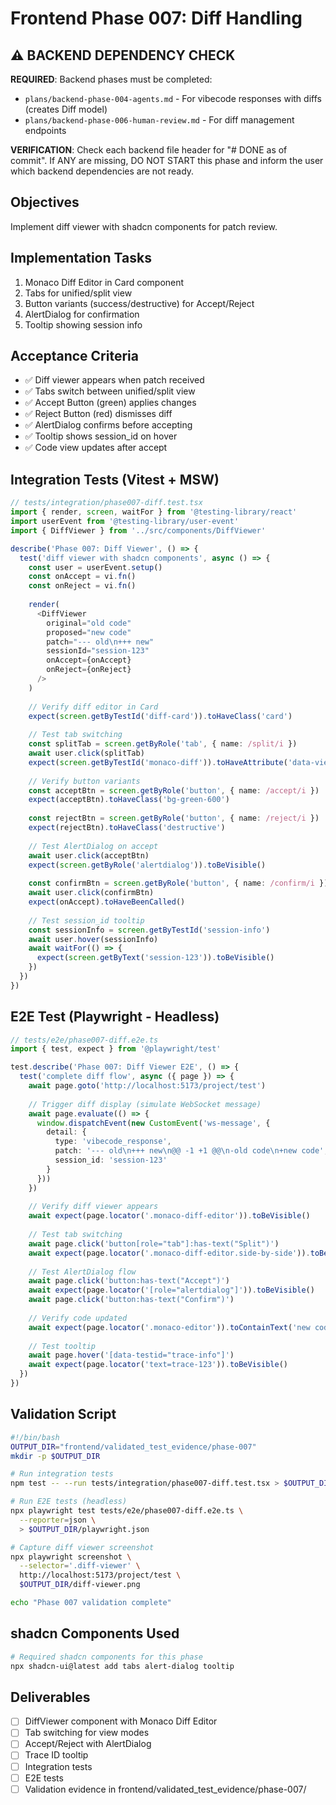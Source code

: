 # Frontend Phase 007: Diff Handling

## ⚠️ BACKEND DEPENDENCY CHECK
**REQUIRED**: Backend phases must be completed:
- `plans/backend-phase-004-agents.md` - For vibecode responses with diffs (creates Diff model)
- `plans/backend-phase-006-human-review.md` - For diff management endpoints

**VERIFICATION**: Check each backend file header for "# DONE as of commit". If ANY are missing, DO NOT START this phase and inform the user which backend dependencies are not ready.

## Objectives
Implement diff viewer with shadcn components for patch review.

## Implementation Tasks
1. Monaco Diff Editor in Card component
2. Tabs for unified/split view
3. Button variants (success/destructive) for Accept/Reject
4. AlertDialog for confirmation
5. Tooltip showing session info

## Acceptance Criteria
- ✅ Diff viewer appears when patch received
- ✅ Tabs switch between unified/split view
- ✅ Accept Button (green) applies changes
- ✅ Reject Button (red) dismisses diff
- ✅ AlertDialog confirms before accepting
- ✅ Tooltip shows session_id on hover
- ✅ Code view updates after accept

## Integration Tests (Vitest + MSW)
```typescript
// tests/integration/phase007-diff.test.tsx
import { render, screen, waitFor } from '@testing-library/react'
import userEvent from '@testing-library/user-event'
import { DiffViewer } from '../src/components/DiffViewer'

describe('Phase 007: Diff Viewer', () => {
  test('diff viewer with shadcn components', async () => {
    const user = userEvent.setup()
    const onAccept = vi.fn()
    const onReject = vi.fn()
    
    render(
      <DiffViewer
        original="old code"
        proposed="new code"
        patch="--- old\n+++ new"
        sessionId="session-123"
        onAccept={onAccept}
        onReject={onReject}
      />
    )
    
    // Verify diff editor in Card
    expect(screen.getByTestId('diff-card')).toHaveClass('card')
    
    // Test tab switching
    const splitTab = screen.getByRole('tab', { name: /split/i })
    await user.click(splitTab)
    expect(screen.getByTestId('monaco-diff')).toHaveAttribute('data-view', 'split')
    
    // Verify button variants
    const acceptBtn = screen.getByRole('button', { name: /accept/i })
    expect(acceptBtn).toHaveClass('bg-green-600')
    
    const rejectBtn = screen.getByRole('button', { name: /reject/i })
    expect(rejectBtn).toHaveClass('destructive')
    
    // Test AlertDialog on accept
    await user.click(acceptBtn)
    expect(screen.getByRole('alertdialog')).toBeVisible()
    
    const confirmBtn = screen.getByRole('button', { name: /confirm/i })
    await user.click(confirmBtn)
    expect(onAccept).toHaveBeenCalled()
    
    // Test session_id tooltip
    const sessionInfo = screen.getByTestId('session-info')
    await user.hover(sessionInfo)
    await waitFor(() => {
      expect(screen.getByText('session-123')).toBeVisible()
    })
  })
})
```

## E2E Test (Playwright - Headless)
```typescript
// tests/e2e/phase007-diff.e2e.ts
import { test, expect } from '@playwright/test'

test.describe('Phase 007: Diff Viewer E2E', () => {
  test('complete diff flow', async ({ page }) => {
    await page.goto('http://localhost:5173/project/test')
    
    // Trigger diff display (simulate WebSocket message)
    await page.evaluate(() => {
      window.dispatchEvent(new CustomEvent('ws-message', {
        detail: {
          type: 'vibecode_response',
          patch: '--- old\n+++ new\n@@ -1 +1 @@\n-old code\n+new code',
          session_id: 'session-123'
        }
      }))
    })
    
    // Verify diff viewer appears
    await expect(page.locator('.monaco-diff-editor')).toBeVisible()
    
    // Test tab switching
    await page.click('button[role="tab"]:has-text("Split")')
    await expect(page.locator('.monaco-diff-editor.side-by-side')).toBeVisible()
    
    // Test AlertDialog flow
    await page.click('button:has-text("Accept")')
    await expect(page.locator('[role="alertdialog"]')).toBeVisible()
    await page.click('button:has-text("Confirm")')
    
    // Verify code updated
    await expect(page.locator('.monaco-editor')).toContainText('new code')
    
    // Test tooltip
    await page.hover('[data-testid="trace-info"]')
    await expect(page.locator('text=trace-123')).toBeVisible()
  })
})
```

## Validation Script
```bash
#!/bin/bash
OUTPUT_DIR="frontend/validated_test_evidence/phase-007"
mkdir -p $OUTPUT_DIR

# Run integration tests
npm test -- --run tests/integration/phase007-diff.test.tsx > $OUTPUT_DIR/vitest.log 2>&1

# Run E2E tests (headless)
npx playwright test tests/e2e/phase007-diff.e2e.ts \
  --reporter=json \
  > $OUTPUT_DIR/playwright.json

# Capture diff viewer screenshot
npx playwright screenshot \
  --selector='.diff-viewer' \
  http://localhost:5173/project/test \
  $OUTPUT_DIR/diff-viewer.png

echo "Phase 007 validation complete"
```

## shadcn Components Used
```bash
# Required shadcn components for this phase
npx shadcn-ui@latest add tabs alert-dialog tooltip
```

## Deliverables
- [ ] DiffViewer component with Monaco Diff Editor
- [ ] Tab switching for view modes
- [ ] Accept/Reject with AlertDialog
- [ ] Trace ID tooltip
- [ ] Integration tests
- [ ] E2E tests
- [ ] Validation evidence in frontend/validated_test_evidence/phase-007/